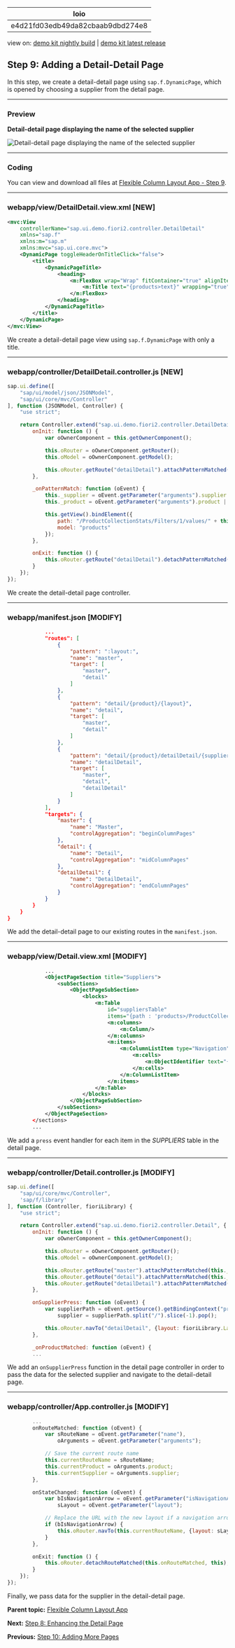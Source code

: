 <!-- loioe4d21fd03edb49da82cbaab9dbd274e8 -->

| loio |
| -----|
| e4d21fd03edb49da82cbaab9dbd274e8 |

<div id="loio">

view on: [demo kit nightly build](https://sdk.openui5.org/nightly/#/topic/e4d21fd03edb49da82cbaab9dbd274e8) | [demo kit latest release](https://sdk.openui5.org/topic/e4d21fd03edb49da82cbaab9dbd274e8)</div>

## Step 9: Adding a Detail-Detail Page

In this step, we create a detail-detail page using `sap.f.DynamicPage`, which is opened by choosing a supplier from the detail page.

***

<a name="loioe4d21fd03edb49da82cbaab9dbd274e8__section_yfh_d31_12b"/>

### Preview

   
  
**Detail-detail page displaying the name of the selected supplier**

 ![](images/loio30466794b2164305a9693ccd23af0380_HiRes.gif "Detail-detail page displaying the name of the selected supplier") 

***

<a name="loioe4d21fd03edb49da82cbaab9dbd274e8__section_fd2_4dd_lbb"/>

### Coding

You can view and download all files at [Flexible Column Layout App - Step 9](https://sdk.openui5.org/sample/sap.f.tutorial.fiori2.09/preview).

***

<a name="loioe4d21fd03edb49da82cbaab9dbd274e8__section_i1z_w4j_l4b"/>

### webapp/view/DetailDetail.view.xml \[NEW\]

```xml
<mvc:View
	controllerName="sap.ui.demo.fiori2.controller.DetailDetail"
	xmlns="sap.f"
	xmlns:m="sap.m"
	xmlns:mvc="sap.ui.core.mvc">
	<DynamicPage toggleHeaderOnTitleClick="false">
		<title>
			<DynamicPageTitle>
				<heading>
					<m:FlexBox wrap="Wrap" fitContainer="true" alignItems="Center">
						<m:Title text="{products>text}" wrapping="true" class="sapUiTinyMarginEnd"/>
					</m:FlexBox>
				</heading>
			</DynamicPageTitle>
		</title>
	</DynamicPage>
</mvc:View>
```

We create a detail-detail page view using `sap.f.DynamicPage` with only a title.

***

<a name="loioe4d21fd03edb49da82cbaab9dbd274e8__section_ocd_w4j_l4b"/>

### webapp/controller/DetailDetail.controller.js \[NEW\]

```js
sap.ui.define([
	"sap/ui/model/json/JSONModel",
	"sap/ui/core/mvc/Controller"
], function (JSONModel, Controller) {
	"use strict";

	return Controller.extend("sap.ui.demo.fiori2.controller.DetailDetail", {
		onInit: function () {
			var oOwnerComponent = this.getOwnerComponent();

			this.oRouter = oOwnerComponent.getRouter();
			this.oModel = oOwnerComponent.getModel();

			this.oRouter.getRoute("detailDetail").attachPatternMatched(this._onPatternMatch, this);
		},

		_onPatternMatch: function (oEvent) {
			this._supplier = oEvent.getParameter("arguments").supplier || this._supplier || "0";
			this._product = oEvent.getParameter("arguments").product || this._product || "0";

			this.getView().bindElement({
				path: "/ProductCollectionStats/Filters/1/values/" + this._supplier,
				model: "products"
			});
		},

		onExit: function () {
			this.oRouter.getRoute("detailDetail").detachPatternMatched(this._onPatternMatch, this);
		}
	});
});
```

We create the detail-detail page controller.

***

<a name="loioe4d21fd03edb49da82cbaab9dbd274e8__section_ubh_v4j_l4b"/>

### webapp/manifest.json \[MODIFY\]

```json
			...
			"routes": [
				{
					"pattern": ":layout:",
					"name": "master",
					"target": [
						"master",
						"detail"
					]
				},
				{
					"pattern": "detail/{product}/{layout}",
					"name": "detail",
					"target": [
						"master",
						"detail"
					]
				},
				{
					"pattern": "detail/{product}/detailDetail/{supplier}/{layout}",
					"name": "detailDetail",
					"target": [
						"master",
						"detail",
						"detailDetail"
					]
				}
			],
			"targets": {
				"master": {
					"name": "Master",
					"controlAggregation": "beginColumnPages"
				},
				"detail": {
					"name": "Detail",
					"controlAggregation": "midColumnPages"
				},
				"detailDetail": {
					"name": "DetailDetail",
					"controlAggregation": "endColumnPages"
				}
			}
		}
	}
}
```

We add the detail-detail page to our existing routes in the `manifest.json`.

***

<a name="loioe4d21fd03edb49da82cbaab9dbd274e8__section_k5k_54j_l4b"/>

### webapp/view/Detail.view.xml \[MODIFY\]

```xml
			...
			<ObjectPageSection title="Suppliers">
				<subSections>
					<ObjectPageSubSection>
						<blocks>
							<m:Table
								id="suppliersTable"
								items="{path : 'products>/ProductCollectionStats/Filters/1/values'}">
								<m:columns>
									<m:Column/>
								</m:columns>
								<m:items>
									<m:ColumnListItem type="Navigation" press=".onSupplierPress">
										<m:cells>
											<m:ObjectIdentifier text="{products>text}"/>
										</m:cells>
									</m:ColumnListItem>
								</m:items>
							</m:Table>
						</blocks>
					</ObjectPageSubSection>
				</subSections>
			</ObjectPageSection>
		</sections>
		...
```

We add a `press` event handler for each item in the *SUPPLIERS* table in the detail page.

***

<a name="loioe4d21fd03edb49da82cbaab9dbd274e8__section_iyl_t4j_l4b"/>

### webapp/controller/Detail.controller.js \[MODIFY\]

```js
sap.ui.define([
	"sap/ui/core/mvc/Controller",
	'sap/f/library'
], function (Controller, fioriLibrary) {
	"use strict";

	return Controller.extend("sap.ui.demo.fiori2.controller.Detail", {
		onInit: function () {
			var oOwnerComponent = this.getOwnerComponent();

			this.oRouter = oOwnerComponent.getRouter();
			this.oModel = oOwnerComponent.getModel();

			this.oRouter.getRoute("master").attachPatternMatched(this._onProductMatched, this);
			this.oRouter.getRoute("detail").attachPatternMatched(this._onProductMatched, this);
			this.oRouter.getRoute("detailDetail").attachPatternMatched(this._onProductMatched, this);
		},

		onSupplierPress: function (oEvent) {
			var supplierPath = oEvent.getSource().getBindingContext("products").getPath(),
				supplier = supplierPath.split("/").slice(-1).pop();

			this.oRouter.navTo("detailDetail", {layout: fioriLibrary.LayoutType.ThreeColumnsMidExpanded, supplier: supplier, product: this._product});
		},

		_onProductMatched: function (oEvent) {
		...
```

We add an `onSupplierPress` function in the detail page controller in order to pass the data for the selected supplier and navigate to the detail-detail page.

***

<a name="loioe4d21fd03edb49da82cbaab9dbd274e8__section_lnq_q4j_l4b"/>

### webapp/controller/App.controller.js \[MODIFY\]

```js
		...
		onRouteMatched: function (oEvent) {
			var sRouteName = oEvent.getParameter("name"),
				oArguments = oEvent.getParameter("arguments");

			// Save the current route name
			this.currentRouteName = sRouteName;
			this.currentProduct = oArguments.product;
			this.currentSupplier = oArguments.supplier;
		},

		onStateChanged: function (oEvent) {
			var bIsNavigationArrow = oEvent.getParameter("isNavigationArrow"),
				sLayout = oEvent.getParameter("layout");

			// Replace the URL with the new layout if a navigation arrow was used
			if (bIsNavigationArrow) {
				this.oRouter.navTo(this.currentRouteName, {layout: sLayout, product: this.currentProduct, supplier: this.currentSupplier}, true);
			}
		},

		onExit: function () {
			this.oRouter.detachRouteMatched(this.onRouteMatched, this);
		}
	});
});
```

Finally, we pass data for the supplier in the detail-detail page.

**Parent topic:** [Flexible Column Layout App](Flexible_Column_Layout_App_c4de2df.md "In this tutorial, we showcase how to structure your OpenUI5 app using the layout patterns that comply with the SAP Fiori design guidelines.")

**Next:** [Step 8: Enhancing the Detail Page](Step_8_Enhancing_the_Detail_Page_e5ee491.md "With routing implemented, the model of the detail page is updated for each product. In this step, we enhance the detail page to show information specific for the selected product.")

**Previous:** [Step 10: Adding More Pages](Step_10_Adding_More_Pages_a59b3de.md "In this step, we create an additional page that is displayed in a separate fullscreen column.")

